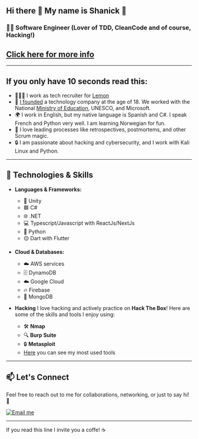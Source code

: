 ## Hi there 👋 My name is Shanick 🚀 

### 👨‍💻 Software Engineer (Lover of TDD, CleanCode and of course, Hacking!)
## [Click here for more info](https://linktr.ee/shanick)

---
## If you only have 10 seconds read this:
- 🧑‍🤝‍🧑 I work as tech recruiter for [Lemon](https://lemon.io/)
- 🚀 [I founded](https://hexar-edu.github.io/index.html) a technology company at the age of 18. We worked with the National [Ministry of Education](https://www.instagram.com/p/CLxnLJ3LOXQ/?img_index=1), UNESCO, and Microsoft.
- 🌍 I work in English, but my native language is Spanish and C#. I speak French and Python very well. I am learning Norwegian for fun.
- 🎯 I love leading processes like retrospectives, postmortems, and other Scrum magic.
- 🔒 I am passionate about hacking and cybersecurity, and I work with Kali Linux and Python.
---

## 💼 Technologies & Skills

- **Languages & Frameworks:**
  - 🧊 Unity
  - 🟦 C#
  - 🌐 .NET
  - 💻 Typescript/Javascript with ReactJs/NextJs
  - 🐍 Python
  - 🟡 Dart with Flutter

- **Cloud & Databases:**
  - ☁️ AWS services
  - 🗄️ DynamoDB
  - ☁️ Google Cloud
  - 🔥 Firebase
  - 🍃 MongoDB

- **Hacking**
  I love hacking and actively practice on **Hack The Box**! Here are some of the skills and tools I enjoy using:
  - 🛠️ **Nmap**
  - 🔍 **Burp Suite**
  - 🔒 **Metasploit**
  - [Here](https://github.com/shanickcuello/computer-settings/blob/main/auto_install.sh) you can see my most used tools

---

## 📫 Let's Connect

Feel free to reach out to me for collaborations, networking, or just to say hi! 👋

[![Email me](https://img.shields.io/badge/Email%20me-0078D4?style=for-the-badge&logo=microsoft-outlook&logoColor=white)](mailto:shanickgauthier@gmail.com)

---

If you read this line I invite you a coffe! ☕
